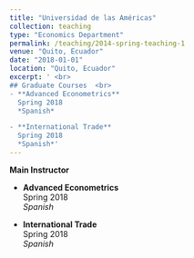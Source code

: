 ```yaml
---
title: "Universidad de las Américas"
collection: teaching
type: "Economics Department"
permalink: /teaching/2014-spring-teaching-1
venue: "Quito, Ecuador"
date: "2018-01-01"
location: "Quito, Ecuador"
excerpt: ' <br>	
## Graduate Courses  <br>	
- **Advanced Econometrics**   
  Spring 2018  
  *Spanish*

- **International Trade**  
  Spring 2018  
  *Spanish*'
---
```


**Main Instructor**

- **Advanced Econometrics**   
  Spring 2018  
  *Spanish*

- **International Trade**  
  Spring 2018  
  *Spanish*
